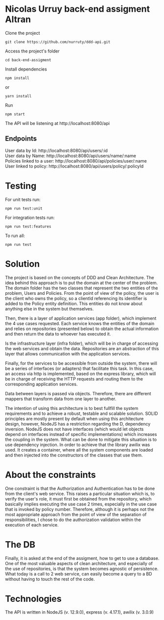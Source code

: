 # Nicolas Urruy back-end assigment Altran

Clone the project
```
git clone https://github.com/nurruty/ddd-api.git
```
Access the project's folder
```
cd back-end-assigment
```
Install dependencies
```
npm install
```
or
```
yarn install
```

Run 
```
npm start
```
The API will be listening at http://localhost:8080/api  

## Endpoints
User data by Id: http://localhost:8080/api/users/:id  
User data by Name: http://localhost:8080/api/users/name/:name  
Policies linked to a user:  http://localhost:8080/api/policies/user/:name  
User linked to policy: http://localhost:8080/api/users/policy/:policyId  

# Testing
For unit tests run:

```
npm run test:unit
```

For integration tests run:
```
npm run test:features
```
To run all:
```
npm run test
```

# Solution
The project is based on the concepts of DDD and Clean Architecture. The idea behind this approach is to put the domain at the center of the problem. The domain folder has the two classes that represent the two entities of the problem, Users and Policies. From the point of view of the policy, the user is the client who owns the policy, so a clientId referencing its identifier is added to the Policy entity definition. This entities do not know about anything else in the system but themselves.

Then, there is a layer of application services (app folder), which implement the 4 use cases requested. Each service knows the entities of the domain and relies on repositories (presented below) to obtain the actual information and then return the data to whoever has executed it.

Is the infrastructure layer (infra folder), which will be in charge of accessing the web services and obtain the data. Repositories are an abstraction of this layer that allows communication with the application services.

Finally, for the services to be accessible from outside the system, there will be a series of interfaces (or adapters) that facilitate this task. In this case, an access via http is implemented, based on the express library, which will be in charge of receiving the HTTP requests and routing them to the corresponding application services.

Data between layers is passed via objects. Therefore, there are different mappers that transform data from one layer to another. 

The intention of using this architecture is to best fullfill the system requirements and to achieve a robust, testable and scalable solution. SOLID principles are mostly present by default when using this architecture design, however, NodeJS has a restriction regarding the D, dependency inversion. NodeJS does not have interfaces (which would let objects depend on interfaces instead of specific implementations) which increases the coupling in the system.
What can be done to mitigate this situation is to use dependency injection. In order to achieve that the library awilix was used. It creates a container, where all the system components are loaded and then injected into the constructors of the classes that use them.


# About the constraints
One constraint is that the Authorization and Authentication has to be done from the client's web service. This raises a particular situation which is, to verify the user's role, it must first be obtained from the repository, which basically implies executing the use case 2 times, especially in the use case that is invoked by policy number. Therefore, although it is perhaps not the most appropriate approach from the point of view of the separation of responsibilities, I chose to do the authorization validation within the execution of each service.

# The DB
Finally, it is asked at the end of the assigment, how to get to use a database. One of the most valuable aspects of clean architecture, and especially of the use of repositories, is that the system becomes agnostic of persistence. What today is a call to 2 web service, can easily become a query to a BD without having to touch the rest of the code.

# Technologies
The API is written in NodeJS (v. 12.9.0), express (v. 4.17.1), awilix (v. 3.0.9)

